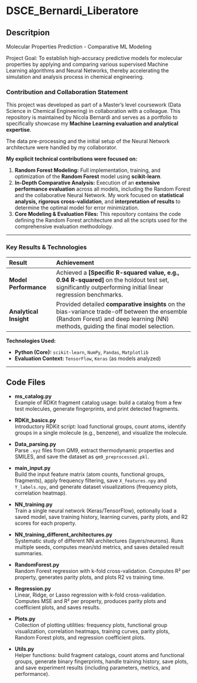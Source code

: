 # DSCE_Bernardi_Liberatore

## Descritpion
Molecular Properties Prediction - Comparative ML Modeling

Project Goal: To establish high-accuracy predictive models for molecular properties by applying and comparing various supervised Machine Learning algorithms and Neural Networks, thereby accelerating the simulation and analysis process in chemical engineering.

### Contribution and Collaboration Statement
This project was developed as part of a Master’s level coursework (Data Science in Chemical Engineering) in collaboration with a colleague. This repository is maintained by Nicola Bernardi and serves as a portfolio to specifically showcase my **Machine Learning evaluation and analytical expertise**.

The data pre-processing and the initial setup of the Neural Network architecture were handled by my collaborator.

**My explicit technical contributions were focused on:**

1.  **Random Forest Modeling:** Full implementation, training, and optimization of the **Random Forest** model using **scikit-learn**.
2.  **In-Depth Comparative Analysis:** Execution of an **extensive performance evaluation** across all models, including the Random Forest and the collaborative Neural Network. My work focused on **statistical analysis, rigorous cross-validation**, and **interpretation of results** to determine the optimal model for error minimization.
3.  **Core Modeling & Evaluation Files:** This repository contains the code defining the Random Forest architecture and all the scripts used for the comprehensive evaluation methodology.

---

### Key Results & Technologies

| Result | Achievement |
| :--- | :--- |
| **Model Performance** | Achieved a **[Specific R-squared value, e.g., 0.94 R-squared]** on the holdout test set, significantly outperforming initial linear regression benchmarks. |
| **Analytical Insight** | Provided detailed **comparative insights** on the bias-variance trade-off between the ensemble (Random Forest) and deep learning (NN) methods, guiding the final model selection. |

**Technologies Used:**

* **Python (Core):** `scikit-learn`, `NumPy`, `Pandas`, `Matplotlib`
* **Evaluation Context:** `TensorFlow`, `Keras` (as models analyzed)

---



## Code Files

- **ms_catalog.py**  
  Example of RDKit fragment catalog usage: build a catalog from a few test molecules, generate fingerprints, and print detected fragments.

- **RDKit_basics.py**  
  Introductory RDKit script: load functional groups, count atoms, identify groups in a single molecule (e.g., benzene), and visualize the molecule.

- **Data_parsing.py**  
  Parse `.xyz` files from QM9, extract thermodynamic properties and SMILES, and save the dataset as `qm9_preprocessed.pkl`.

- **main_input.py**  
  Build the input feature matrix (atom counts, functional groups, fragments), apply frequency filtering, save `X_features.npy` and `Y_labels.npy`, and generate dataset visualizations (frequency plots, correlation heatmap).

- **NN_training.py**  
  Train a single neural network (Keras/TensorFlow), optionally load a saved model, save training history, learning curves, parity plots, and R2 scores for each property.

- **NN_training_different_architectures.py**  
  Systematic study of different NN architectures (layers/neurons). Runs multiple seeds, computes mean/std metrics, and saves detailed result summaries.

- **RandomForest.py**  
  Random Forest regression with k-fold cross-validation. Computes R² per property, generates parity plots, and plots R2 vs training time.

- **Regression.py**  
  Linear, Ridge, or Lasso regression with k-fold cross-validation. Computes MSE and R² per property, produces parity plots and coefficient plots, and saves results.

- **Plots.py**  
  Collection of plotting utilities: frequency plots, functional group visualization, correlation heatmaps, training curves, parity plots, Random Forest plots, and regression coefficient plots.

- **Utils.py**  
  Helper functions: build fragment catalogs, count atoms and functional groups, generate binary fingerprints, handle training history, save plots, and save experiment results (including parameters, metrics, and performance).
